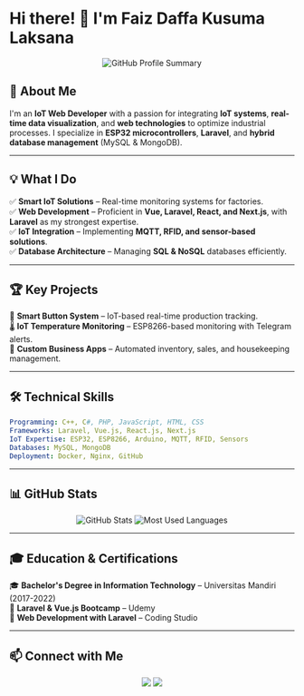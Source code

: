 # Hi there! 👋 I'm Faiz Daffa Kusuma Laksana

<p align="center">
  <img src="https://github-profile-summary-cards.vercel.app/api/cards/profile-details?username=faizdaffa12&theme=github_dark" alt="GitHub Profile Summary" />
</p>

## 🚀 About Me
I'm an **IoT Web Developer** with a passion for integrating **IoT systems**, **real-time data visualization**, and **web technologies** to optimize industrial processes. I specialize in **ESP32 microcontrollers**, **Laravel**, and **hybrid database management** (MySQL & MongoDB).

---

## 💡 What I Do
✅ **Smart IoT Solutions** – Real-time monitoring systems for factories.  
✅ **Web Development** – Proficient in **Vue, Laravel, React, and Next.js**, with **Laravel** as my strongest expertise.  
✅ **IoT Integration** – Implementing **MQTT, RFID, and sensor-based solutions**.  
✅ **Database Architecture** – Managing **SQL & NoSQL** databases efficiently.  

---

## 🏆 Key Projects
🎯 **Smart Button System** – IoT-based real-time production tracking.  
🌡 **IoT Temperature Monitoring** – ESP8266-based monitoring with Telegram alerts.  
🏨 **Custom Business Apps** – Automated inventory, sales, and housekeeping management.  

---

## 🛠️ Technical Skills
```yaml
Programming: C++, C#, PHP, JavaScript, HTML, CSS
Frameworks: Laravel, Vue.js, React.js, Next.js
IoT Expertise: ESP32, ESP8266, Arduino, MQTT, RFID, Sensors
Databases: MySQL, MongoDB
Deployment: Docker, Nginx, GitHub
```

---

## 📊 GitHub Stats
<p align="center">
  <img src="https://github-profile-summary-cards.vercel.app/api/cards/stats?username=faizdaffa12&theme=github_dark" alt="GitHub Stats" />
  <img src="https://github-profile-summary-cards.vercel.app/api/cards/repos-per-language?username=faizdaffa12&theme=github_dark" alt="Most Used Languages" />
</p>

---

## 🎓 Education & Certifications
🎓 **Bachelor's Degree in Information Technology** – Universitas Mandiri (2017-2022)  
🏅 **Laravel & Vue.js Bootcamp** – Udemy  
🏅 **Web Development with Laravel** – Coding Studio  

---

## 📫 Connect with Me
<p align="center">
  <a href="https://linkedin.com/in/faiz-daffa-kusuma-laksana-89018b181"><img src="https://img.shields.io/badge/LinkedIn-blue?style=for-the-badge&logo=linkedin" /></a>
  <a href="mailto:fdaffa12@gmail.com"><img src="https://img.shields.io/badge/Email-red?style=for-the-badge&logo=gmail" /></a>
</p>

